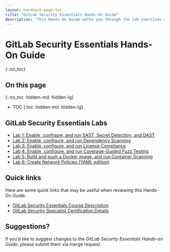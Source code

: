 ```yaml
---
layout: handbook-page-toc
title: "GitLab Security Essentials Hands-On Guide"
description: "This Hands-On Guide walks you through the lab exercises used in the GitLab Security Essentials course."
---
```

# GitLab Security Essentials Hands-On Guide
{:.no_toc}

## On this page
{:.no_toc .hidden-md .hidden-lg}

- TOC
{:toc .hidden-md .hidden-lg}


## GitLab Security Essentials Labs
* [Lab 1: Enable, configure, and run SAST, Secret Detection, and DAST](./secessentialshandson1.html)
* [Lab 2: Enable, configure, and run Dependency Scanning](./secessentialshandson2.html)
* [Lab 3: Enable, configure, and run License Compliance](./secessentialshandson3.html)
* [Lab 4: Enable, configure, and run Coverage-Guided Fuzz Testing](./secessentialshandson4.html)
* [Lab 5: Build and push a Docker image, and run Container Scanning](./secessentialshandson5.html)
* [Lab 6: Create Network Policies (YAML edition)](./secessentialshandson6.html)


## Quick links

Here are some quick links that may be useful when reviewing this Hands-On Guide.

* [GitLab Security Essentials Course Description](https://about.gitlab.com/services/education/security-essentials/)
* [GitLab Security Specialist Certification Details](https://about.gitlab.com/services/education/gitlab-security-specialist/)


## Suggestions?

If you’d like to suggest changes to the *GitLab Security Essentials Hands-on Guide*, please submit them via merge request.
